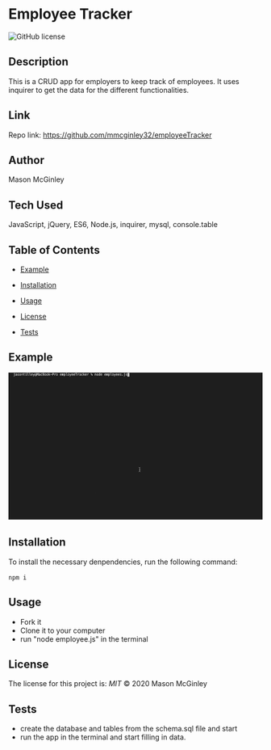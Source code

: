 # Employee Tracker

![GitHub license](https://img.shields.io/badge/License-MIT-blue.svg)

## Description
This is a CRUD app for employers to keep track of employees. It uses inquirer to get the data for the different functionalities.

## Link
Repo link: https://github.com/mmcginley32/employeeTracker

## Author
Mason McGinley

## Tech Used
JavaScript, jQuery, ES6, Node.js, inquirer, mysql, console.table

## Table of Contents
  * [Example](#example)
  
  * [Installation](#installation)
  
  * [Usage](#usage)
  
  * [License](#license)
  
  * [Tests](#tests)
  

## Example
![example](./assets/employeeTracker.gif)  



## Installation
To install the necessary denpendencies, run the following command:
```
npm i
```

## Usage
* Fork it
* Clone it to your computer
* run "node employee.js" in the terminal

## License
The license for this project is: *MIT* ©  2020 Mason McGinley
  

## Tests
* create the database and tables from the schema.sql file and start
* run the app in the terminal and start filling in data.


  